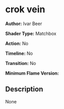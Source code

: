 # crok vein

**Author:** Ivar Beer

**Shader Type:** Matchbox

**Action:** No

**Timeline:** No

**Transition:** No

**Minimum Flame Version:** 


## Description
None
